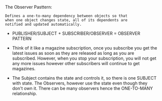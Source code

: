 The Observer Pasttern:

    Defines a one-to-many dependency between objects so that
    when one object changes state, all of its dependents are
    notified and updated automatically.

-   PUBLISHER/SUBJECT + SUBSCRIBER/OBSERVER = OBSERVER PATTERN

-   Think of it like a magazine subscription, once you subscribe you get the latest issues
    as soon as they are released as long as you are subscribed. However, when you stop
    your subscription, you will not get any more issues however other subscribers will continue
    to get magazines.

-   The Subject contains the state and controls it, so there is one SUBJECT with state. The Observers,
    however use the state even though they don't own it. There can be many observers hence the ONE-TO-MANY
    relationship.



